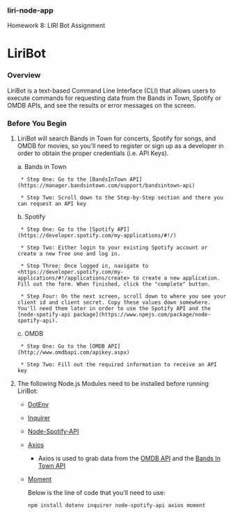 ### liri-node-app
Homework 8: LIRI Bot Assignment

# LiriBot

### Overview

LiriBot is a text-based Command Line Interface (CLI) that allows users to execute commands for requesting data from the Bands in Town, Spotify or OMDB APIs, and see the results or error messages on the screen.

### Before You Begin

1. LiriBot will search Bands in Town for concerts, Spotify for songs, and OMDB for movies, so you'll need to register or sign up as a developer in order to obtain the proper credentials (i.e. API Keys).

	a. Bands in Town
	
		* Step One: Go to the [BandsInTown API](https://manager.bandsintown.com/support/bandsintown-api)
		  
		* Step Two: Scroll down to the Step-by-Step section and there you can request an API key
	
	b. Spotify
	
		* Step One: Go to the [Spotify API](https://developer.spotify.com/my-applications/#!/)

		* Step Two: Either login to your existing Spotify account or create a new free one and log in.

		* Step Three: Once logged in, navigate to <https://developer.spotify.com/my-applications/#!/applications/create> to create a new application. Fill out the form. When finished, click the "complete" button.

		* Step Four: On the next screen, scroll down to where you see your client id and client secret. Copy these values down somewhere. You'll need them later in order to use the Spotify API and the [node-spotify-api package](https://www.npmjs.com/package/node-spotify-api).
	
	c. OMDB
	
		* Step One: Go to the [OMDB API](http://www.omdbapi.com/apikey.aspx)
		
		* Step Two: Fill out the required information to receive an API key

3. The following Node.js Modules need to be installed before running LiriBot:

   * [DotEnv](https://www.npmjs.com/package/dotenv)
   
   * [Inquirer](https://www.npmjs.com/package/inquirer)

   * [Node-Spotify-API](https://www.npmjs.com/package/node-spotify-api)

   * [Axios](https://www.npmjs.com/package/axios)

		* Axios is used to grab data from the [OMDB API](http://www.omdbapi.com) and the [Bands In Town API](http://www.artists.bandsintown.com/bandsintown-api)

   * [Moment](https://www.npmjs.com/package/moment)

		Below is the line of code that you'll need to use:
		```
		npm install dotenv inquirer node-spotify-api axios moment
		```


		```

